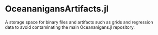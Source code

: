 # OceananigansArtifacts.jl
A storage space for binary files and artifacts such as grids and regression data to avoid contaminating the main Oceananigans.jl repository.
